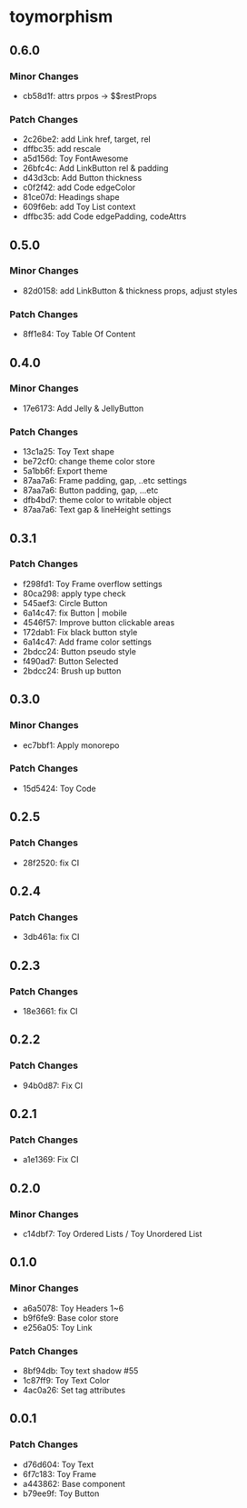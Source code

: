 # toymorphism

## 0.6.0

### Minor Changes

- cb58d1f: attrs prpos -> \$\$restProps

### Patch Changes

- 2c26be2: add Link href, target, rel
- dffbc35: add rescale
- a5d156d: Toy FontAwesome
- 26bfc4c: Add LinkButton rel & padding
- d43d3cb: Add Button thickness
- c0f2f42: add Code edgeColor
- 81ce07d: Headings shape
- 609f6eb: add Toy List context
- dffbc35: add Code edgePadding, codeAttrs

## 0.5.0

### Minor Changes

- 82d0158: add LinkButton & thickness props, adjust styles

### Patch Changes

- 8ff1e84: Toy Table Of Content

## 0.4.0

### Minor Changes

- 17e6173: Add Jelly & JellyButton

### Patch Changes

- 13c1a25: Toy Text shape
- be72cf0: change theme color store
- 5a1bb6f: Export theme
- 87aa7a6: Frame padding, gap, ..etc settings
- 87aa7a6: Button padding, gap, ...etc
- dfb4bd7: theme color to writable object
- 87aa7a6: Text gap & lineHeight settings

## 0.3.1

### Patch Changes

- f298fd1: Toy Frame overflow settings
- 80ca298: apply type check
- 545aef3: Circle Button
- 6a14c47: fix Button | mobile
- 4546f57: Improve button clickable areas
- 172dab1: Fix black button style
- 6a14c47: Add frame color settings
- 2bdcc24: Button pseudo style
- f490ad7: Button Selected
- 2bdcc24: Brush up button

## 0.3.0

### Minor Changes

- ec7bbf1: Apply monorepo

### Patch Changes

- 15d5424: Toy Code

## 0.2.5

### Patch Changes

- 28f2520: fix CI

## 0.2.4

### Patch Changes

- 3db461a: fix CI

## 0.2.3

### Patch Changes

- 18e3661: fix CI

## 0.2.2

### Patch Changes

- 94b0d87: Fix CI

## 0.2.1

### Patch Changes

- a1e1369: Fix CI

## 0.2.0

### Minor Changes

- c14dbf7: Toy Ordered Lists / Toy Unordered List

## 0.1.0

### Minor Changes

- a6a5078: Toy Headers 1~6
- b9f6fe9: Base color store
- e256a05: Toy Link

### Patch Changes

- 8bf94db: Toy text shadow #55
- 1c87ff9: Toy Text Color
- 4ac0a26: Set tag attributes

## 0.0.1

### Patch Changes

- d76d604: Toy Text
- 6f7c183: Toy Frame
- a443862: Base component
- b79ee9f: Toy Button
